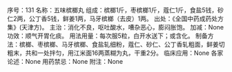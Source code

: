 序号：131
名称：五味槟榔丸
组成：槟榔1斤，枣槟榔1斤，蔻仁1斤，食盐5钱，砂仁2两，公丁香5钱，鲜姜1两，马牙槟榔（去皮）1两。
出处：《全国中药成药处方集》(天津方)。
主治：消化不良，呕吐酸水，嘈杂恶心，膨闷胀饱。
加减：None
功效：顺气开胃化痰。
用法用量：每次服5粒，白开水送下；或含化。
制备方法：槟榔、枣槟榔、马牙槟榔、食盐轧细粉，蔻仁、砂仁、公丁香轧粗面，鲜姜切粗末，共和一处拌匀，用江米面16两蒸糊为丸，干重2分。
临床应用：None
各家论述：None
用药禁忌：None
附注：None
